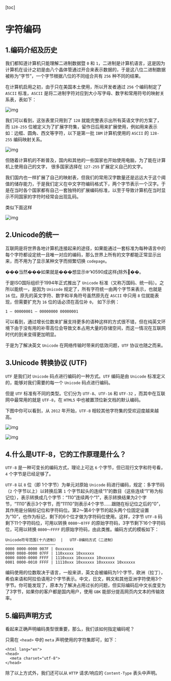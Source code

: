 [toc]



# 字符编码

## 1.编码介绍及历史

我们都知道计算机只能理解二进制数据暨 `0` 和 `1`，二进制是计算机语言，这是因为计算机在设计之初是由八个晶体管通过开合来表示数据的，于是这八位二进制数据被称为“字节”，一个字节根据八位的不同组合共有 `256` 种不同的结果。

在计算机启用之初，由于只在美国本土使用，所以开发者通过 `256` 个编码制定了 `ASCII` 标准，`ASCII` 是将二进制字符对应到大小写字母、数字和常用符号的映射关系表，表如下：

![img](https://homan-blog.oss-cn-beijing.aliyuncs.com/study-demo/java-core-demo/20210505133157.png)

我们可以看到，这张表里只用到了 `128` 就能完整表示出所有英语文字的方案了，而 `128-255` 位被定义为了扩展字符集，留作日后用来扩展使用，例如用来表示如：边框、圆角、西文等字符，以下是第一批 `IBM` 计算机使用的 `ASCII` 的 `128-255` 编码映射关系。

![img](https://homan-blog.oss-cn-beijing.aliyuncs.com/study-demo/java-core-demo/20210505133206.png)

但随着计算机的不断普及，国内和其他的一些国家也开始使用电脑，为了能在计算机上使用自己的文字， 很多国家选择在 `127-255` 扩展定义自己的文字。

我们国内也一样扩展了自己的映射表，但我们的常用汉字数量还是远远大于这个阈值的储存能力，于是我们定义在中文字符编码格式下，两个字节表示一个汉字。于是在当时各个国家都有自己一套独特的扩展编码标准，以至于导致计算机在当时显示不同国家的字符时经常会出现乱码。

类似下面这样

![img](https://homan-blog.oss-cn-beijing.aliyuncs.com/study-demo/java-core-demo/20210505133216.png)

## 2.Unicode的统一

互联网是将世界各地计算机连接起来的途径，如果能通过一套标准为每种语言中的每个字符都设定统一且唯一对应的编码，那么世界上所有的文字都能正常显示出来，而不用为了显示某种文字而频繁切换 `codepage`。

���当然���如果就是���想显示֎֏0590成这样׃ׅׄ׆ׇ除外֐��。

于是ISO国际组织于1994年正式推出了 `Unicode` 标准（又称万国码、统一码）。之所以能统一，是因为 `Unicode` 规定了，所有字符统一由两个字节来表示，也就是 `16` 位。原先的英文字符、数字和半角符号虽然原先在 `ASCII` 中只用 `8` 位就能表现，但需要扩充为 `16` 位的话必须在高位补 `0`， 如下示例：

`1 – 00000001 – 00000000 00000001`

可以看到，通过增长位数来扩展支持更多的语种这样的方式很不错，但在纯英文环境下由于没有用的补零高位会导致文本占用大量的存储空间，而这一情况在互联网时代的到来变得更加明显。

于是为了解决英文 `Unicode` 在网络传输时带来的低效问题，`UTF` 协议也随之而来。

## 3.Unicode 转换协议 (UTF)

`UTF` 是我们对 `Unicode` 码点进行编码的一种方式。`UTF` 编码是由 `Unicode` 标准定义的，能够对我们需要的每一个 `Unicode` 码点进行编码。

但是 `UTF` 标准有不同的类型。它们分为 `UTF-8`、`UTF-16` 和 `UTF-32` ，而其中在互联网中最常用的就是 `UTF-8`，在 `HTML5` 中也被置顶位新文档的默认编码。

下图中你可以看到，从 `2012` 年开始，`UTF-8` 相较其他字符集的受欢迎度越来越高。

![img](https://homan-blog.oss-cn-beijing.aliyuncs.com/study-demo/java-core-demo/20210505133228.png)

 ![img](https://homan-blog.oss-cn-beijing.aliyuncs.com/study-demo/java-core-demo/20210505133238.png)

## 4.什么是UTF-8，它的工作原理是什么？

`UTF-8` 是一种可变长的编码方式，理论上可达 `6` 个字节，但已现行文字和符号看，`4` 个字节是已经足够了。

`UTF-8` 以 `8` 位（即 1个字节）为单元对原始 `Unicode` 码进行编码，规定：多字节码（`2` 个字节以上）以转换后第 `1` 个字节起头的连续“1”的数目（这些连续“1”称为标记位），表示转换成几个字节：“110”连续两个“1”，表示转换结果为2个字节，“1110”表示3个字节，而“11110”则表示4个字节……跟随在标记位之后的“0”，其作用是分隔标记位和字符码位。第2～第4个字节的起头两个位固定设置为“10”，也作为标记，剩下的6个位才做为字符码位使用。这样，2字节 `UTF-8` 码剩下11个字符码位，可用以转换 `0080～07FF` 的原始字符码，3字节剩下16个字符码位，可用以转换 `0800～FFFF` 的原始字符码，由此类推。编码方式的模板如下：

```
Unicode符号范围(十六进制)  |   UTF-8编码方式（二进制）
—————————————————————–
0000 0000-0000 007F | 0xxxxxxx
0000 0080-0000 07FF | 110xxxxx 10xxxxxx
0000 0800-0000 FFFF | 1110xxxx 10xxxxxx 10xxxxxx
0001 0000-0010 FFFF | 11110xxx 10xxxxxx 10xxxxxx 10xxxxxx
```

编码使用的位数取决于语言，一般来讲，英文会被编码为1个字节，欧洲（拉丁），希伯来语和阿拉伯语用2个字节表示。中文，日文，韩文和其他亚洲字符使用3个字节。你可能发现了，原本为了解决占用过长的问题，但实际编码后中文长度变为了3字节，如果你的客户都是国内用户，使用 `GBK` 能部分提高网页内文本的传输效率。

## 5.编码声明方式

看起来正确声明编码类型很重要，那么，我们该如何指定编码呢？

只需在 `<head>` 中的 `meta` 声明使用的字符集即可，如下：

```
<html lang="en">
<head>
  <meta charset="utf-8">
</head>
```

除了以上方式外，我们还可以从 `HTTP` 请求/响应的 `Content-Type` 表头中声明。